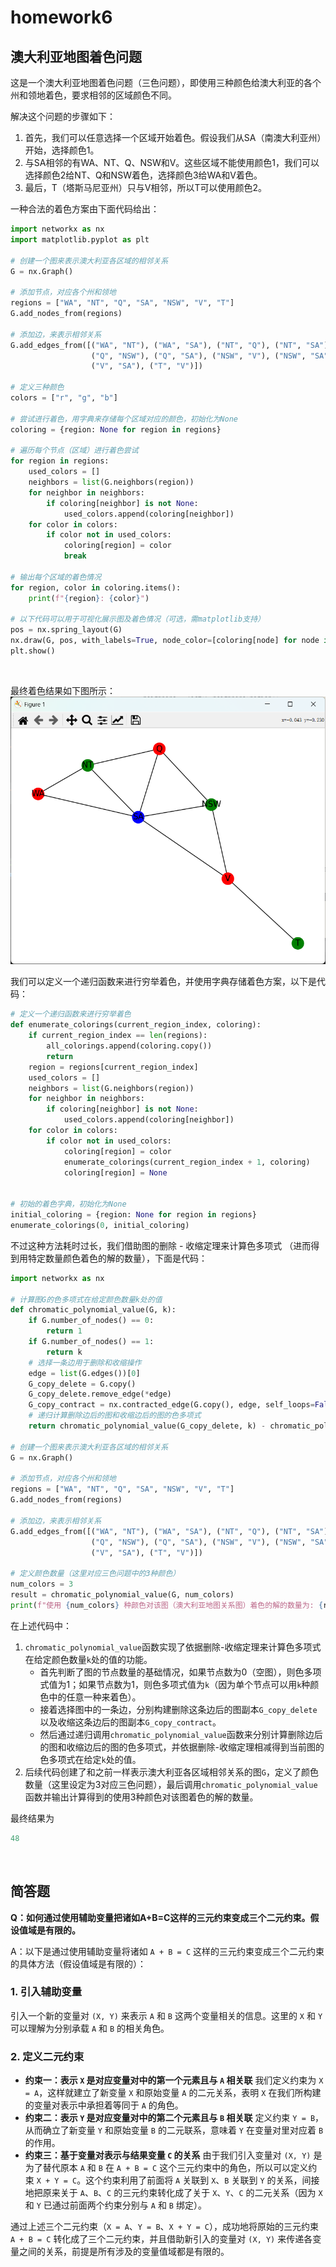 # homework6

## 澳大利亚地图着色问题

这是一个澳大利亚地图着色问题（三色问题），即使用三种颜色给澳大利亚的各个州和领地着色，要求相邻的区域颜色不同。

解决这个问题的步骤如下：

1. 首先，我们可以任意选择一个区域开始着色。假设我们从SA（南澳大利亚州）开始，选择颜色1。
2. 与SA相邻的有WA、NT、Q、NSW和V。这些区域不能使用颜色1，我们可以选择颜色2给NT、Q和NSW着色，选择颜色3给WA和V着色。
3. 最后，T（塔斯马尼亚州）只与V相邻，所以T可以使用颜色2。

一种合法的着色方案由下面代码给出：
```py
import networkx as nx
import matplotlib.pyplot as plt

# 创建一个图来表示澳大利亚各区域的相邻关系
G = nx.Graph()

# 添加节点，对应各个州和领地
regions = ["WA", "NT", "Q", "SA", "NSW", "V", "T"]
G.add_nodes_from(regions)

# 添加边，来表示相邻关系
G.add_edges_from([("WA", "NT"), ("WA", "SA"), ("NT", "Q"), ("NT", "SA"),
                  ("Q", "NSW"), ("Q", "SA"), ("NSW", "V"), ("NSW", "SA"),
                  ("V", "SA"), ("T", "V")])

# 定义三种颜色
colors = ["r", "g", "b"]

# 尝试进行着色，用字典来存储每个区域对应的颜色，初始化为None
coloring = {region: None for region in regions}

# 遍历每个节点（区域）进行着色尝试
for region in regions:
    used_colors = []
    neighbors = list(G.neighbors(region))
    for neighbor in neighbors:
        if coloring[neighbor] is not None:
            used_colors.append(coloring[neighbor])
    for color in colors:
        if color not in used_colors:
            coloring[region] = color
            break

# 输出每个区域的着色情况
for region, color in coloring.items():
    print(f"{region}: {color}")

# 以下代码可以用于可视化展示图及着色情况（可选，需matplotlib支持）
pos = nx.spring_layout(G)
nx.draw(G, pos, with_labels=True, node_color=[coloring[node] for node in G.nodes()])
plt.show()
```
</br>

最终着色结果如下图所示：
![alt text](image.png)
</br>

我们可以定义一个递归函数来进行穷举着色，并使用字典存储着色方案，以下是代码：
```py
# 定义一个递归函数来进行穷举着色
def enumerate_colorings(current_region_index, coloring):
    if current_region_index == len(regions):
        all_colorings.append(coloring.copy())
        return
    region = regions[current_region_index]
    used_colors = []
    neighbors = list(G.neighbors(region))
    for neighbor in neighbors:
        if coloring[neighbor] is not None:
            used_colors.append(coloring[neighbor])
    for color in colors:
        if color not in used_colors:
            coloring[region] = color
            enumerate_colorings(current_region_index + 1, coloring)
            coloring[region] = None


# 初始的着色字典，初始化为None
initial_coloring = {region: None for region in regions}
enumerate_colorings(0, initial_coloring)
```

不过这种方法耗时过长，我们借助图的删除 - 收缩定理来计算色多项式
（进而得到用特定数量颜色着色的解的数量），下面是代码：


```python
import networkx as nx

# 计算图G的色多项式在给定颜色数量k处的值
def chromatic_polynomial_value(G, k):
    if G.number_of_nodes() == 0:
        return 1
    if G.number_of_nodes() == 1:
        return k
    # 选择一条边用于删除和收缩操作
    edge = list(G.edges())[0]
    G_copy_delete = G.copy()
    G_copy_delete.remove_edge(*edge)
    G_copy_contract = nx.contracted_edge(G.copy(), edge, self_loops=False)
    # 递归计算删除边后的图和收缩边后的图的色多项式
    return chromatic_polynomial_value(G_copy_delete, k) - chromatic_polynomial_value(G_copy_contract, k)

# 创建一个图来表示澳大利亚各区域的相邻关系
G = nx.Graph()

# 添加节点，对应各个州和领地
regions = ["WA", "NT", "Q", "SA", "NSW", "V", "T"]
G.add_nodes_from(regions)

# 添加边，来表示相邻关系
G.add_edges_from([("WA", "NT"), ("WA", "SA"), ("NT", "Q"), ("NT", "SA"),
                  ("Q", "NSW"), ("Q", "SA"), ("NSW", "V"), ("NSW", "SA"),
                  ("V", "SA"), ("T", "V")])

# 定义颜色数量（这里对应三色问题中的3种颜色）
num_colors = 3
result = chromatic_polynomial_value(G, num_colors)
print(f"使用 {num_colors} 种颜色对该图（澳大利亚地图关系图）着色的解的数量为: {result}")
```

在上述代码中：

1. `chromatic_polynomial_value`函数实现了依据删除-收缩定理来计算色多项式在给定颜色数量`k`处的值的功能。
    - 首先判断了图的节点数量的基础情况，如果节点数为0（空图），则色多项式值为1；如果节点数为1，则色多项式值为`k`（因为单个节点可以用`k`种颜色中的任意一种来着色）。
    - 接着选择图中的一条边，分别构建删除这条边后的图副本`G_copy_delete`以及收缩这条边后的图副本`G_copy_contract`。
    - 然后通过递归调用`chromatic_polynomial_value`函数来分别计算删除边后的图和收缩边后的图的色多项式，并依据删除-收缩定理相减得到当前图的色多项式在给定`k`处的值。
2. 后续代码创建了和之前一样表示澳大利亚各区域相邻关系的图`G`，定义了颜色数量（这里设定为3对应三色问题），最后调用`chromatic_polynomial_value`函数并输出计算得到的使用3种颜色对该图着色的解的数量。

最终结果为
```py
48
```
</br>

## 简答题
**Q：如何通过使用辅助变量把诸如A+B=C这样的三元约束变成三个二元约束。假设值域是有限的。**

A：以下是通过使用辅助变量将诸如 `A + B = C` 这样的三元约束变成三个二元约束的具体方法（假设值域是有限的）：

### 1. 引入辅助变量
引入一个新的变量对 `(X, Y)` 来表示 `A` 和 `B` 这两个变量相关的信息。这里的 `X` 和 `Y` 可以理解为分别承载 `A` 和 `B` 的相关角色。

### 2. 定义二元约束
- **约束一：表示 `X` 是对应变量对中的第一个元素且与 `A` 相关联**
我们定义约束为 `X = A`，这样就建立了新变量 `X` 和原始变量 `A` 的二元关系，表明 `X` 在我们所构建的变量对表示中承担着等同于 `A` 的角色。
- **约束二：表示 `Y` 是对应变量对中的第二个元素且与 `B` 相关联**
定义约束 `Y = B`，从而确立了新变量 `Y` 和原始变量 `B` 的二元联系，意味着 `Y` 在变量对里对应着 `B` 的作用。
- **约束三：基于变量对表示与结果变量 `C` 的关系**
由于我们引入变量对 `(X, Y)` 是为了替代原本 `A` 和 `B` 在 `A + B = C` 这个三元约束中的角色，所以可以定义约束 `X + Y = C`。这个约束利用了前面将 `A` 关联到 `X`、`B` 关联到 `Y` 的关系，间接地把原来关于 `A`、`B`、`C` 的三元约束转化成了关于 `X`、`Y`、`C` 的二元关系（因为 `X` 和 `Y` 已通过前面两个约束分别与 `A` 和 `B` 绑定）。

通过上述三个二元约束（`X = A`、`Y = B`、`X + Y = C`），成功地将原始的三元约束 `A + B = C` 转化成了三个二元约束，并且借助新引入的变量对 `(X, Y)` 来传递各变量之间的关系，前提是所有涉及的变量值域都是有限的。 

 